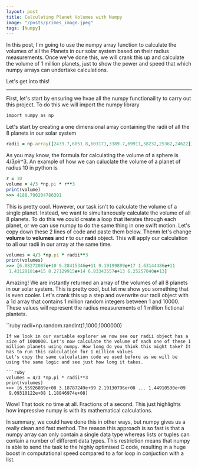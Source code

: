 ```yaml
---
layout: post
title: Calculating Planet Volumes with Numpy
image: "/posts/primes_image.jpeg"
tags: [Numpy]
---
```


In this post, I'm going to use the numpy array function to calculate the volumes of all the Planets in our solar system based on their radius measurements. Once we've done this, we will crank this up and calculate the volume of  1 million planets, just to show the power and speed that which numpy arrays can undertake calculations.

Let's get into this!

---

First, let's start by ensuring we hvae all the numpy functionaility to carry out this project. To do this we will import the numpy library

```ruby
import numpy as np
```

Let's start by creating a one dimensional array containing the radii of all the 8 planets in our solar system

```ruby
radii = np.array([2439.7,6051.8,603171,3389.7,69911,58232,25362,24622])
```
As you may know, the formula for calculating the volume of a sphere is 4/3*pi*r^3. An example of how we can caluclate the volume of a planet of radius 10 in python is

```ruby
r = 10
volume = 4/3 *np.pi * r**3
print(volume)
>>> 4188.790204786391
```
This is pretty cool. However, our task isn't to calculate the volume of a single planet. Instead, we want to simultaneously calculate the volume of all 8 planets. To do this we could create a loop that iterates through each planet, or we can use numpy to do the same thing in one swift motion.
Let's copy down these 2 lines of code and paste them below. Thenm let's change **volume** to **volumes** and **r** to  our **radii** object. This will apply our calculation to all our radii in our array at the same time.

```ruby
volumes = 4/3 *np.pi * radii**3
print(volumes)
>>> [6.08272087e+10 9.28415346e+11 9.19199899e+17 1.63144486e+11
 1.43128181e+15 8.27129915e+14 6.83343557e+13 6.25257040e+13]
```
Amazing! We are instantly returned an array of the volumes of all 8 planets in our solar system. This is pretty cool, but let me show you something that is even cooler.
Let's crank this up a step and overwrite our radii object with a 1d array that contains 1 million random integers between 1 and 10000. These values will represent the radius measurements of 1 million fictional plantets.

``ruby
radii=np.random.randint(1,1000,1000000)
```
If we look in our variable explorer we now see our radii object has a size of 1000000. Let's now calculate the volume of each one of these 1 million planets using numpy. How long do you think this might take? It has to run this calculation for 1 million values
Let's copy the same calculation code we used before as we will be using the same logic and see just how long it takes.

```ruby
volumes = 4/3 *np.pi * radii**3
print(volumes)
>>> [6.55926089e+08 3.18787249e+09 2.19130796e+08 ... 1.44910530e+09
 9.09310122e+08 1.18846974e+08]
```

Wow! That took no time at all. Fractions of a second. This just highlights how impressive numpy is with its mathematical calculations.

In summary, we could have done this in other ways, but numpy gives us a really clean and fast method. The reason this approach is so fast is that a numpy array can only contain a single data type whereas lists or tuples can contain a number of different data types. This restriction means that numpy is able to send the task to the highly optimised C code, resulting in a huge boost in computational speed compared to a for loop in conjuction with a list.

